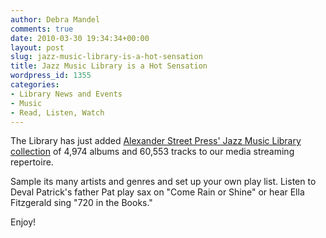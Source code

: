 ```yaml
---
author: Debra Mandel
comments: true
date: 2010-03-30 19:34:34+00:00
layout: post
slug: jazz-music-library-is-a-hot-sensation
title: Jazz Music Library is a Hot Sensation
wordpress_id: 1355
categories:
- Library News and Events
- Music
- Read, Listen, Watch
---
```


The Library has just added [Alexander Street Press' Jazz Music Library collection](http://0-jazz.alexanderstreet.com.ilsprod.lib.neu.edu/) of 4,974 albums and 60,553 tracks to our media streaming repertoire.

Sample its many artists and genres and set up your own play list. Listen to Deval Patrick's father Pat play sax on "Come Rain or Shine" or hear Ella Fitzgerald sing "720 in the Books."

Enjoy!
